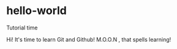 # hello-world
Tutorial time

Hi!  It's time to learn Git and Github! 
M.O.O.N  , that spells learning!
